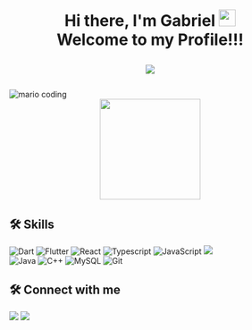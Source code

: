 <h1 align="center">
  Hi there, I'm Gabriel
  <img 
    src="https://raw.githubusercontent.com/iampavangandhi/iampavangandhi/master/gifs/Hi.gif"
    width="30px">
  <br />
  Welcome to my Profile!!!
  
  [![](https://visitcount.itsvg.in/api?id=gabrieuu&label=Profile%20Views&color=1&icon=5&pretty=true)](https://visitcount.itsvg.in)
  
</h1>
<div>
  <img
    src="https://i.imgur.com/1ZvVkDc.gif" 
    alt="mario coding"
    />
</div>

<div align="center">
  <img height="180em" src="https://github-readme-stats.vercel.app/api/top-langs/?username=gabrieuu&layout=compact&langs_count=6&theme=tokyonight"/>
</div>

## 🛠  Skills
<!-- fonte dos icones: https://github.com/tandpfun/skill-icons#readme -->
![Dart](https://img.shields.io/badge/dart-%2300599C.svg?style=for-the-badge&logo=dart&logoColor=white) 
![Flutter](https://img.shields.io/badge/flutter-%2320232a.svg?style=for-the-badge&logo=flutter&logoColor=%2361DAFB) 
![React](https://img.shields.io/badge/react-%2320232a.svg?style=for-the-badge&logo=react&logoColor=%2361DAFB) 
![Typescript](https://img.shields.io/badge/typescript-%2300599C.svg?style=for-the-badge&logo=typescript&logoColor=white) 
![JavaScript](https://img.shields.io/badge/javascript-%23323330.svg?style=for-the-badge&logo=javascript&logoColor=%23F7DF1E) 
<img src="https://img.shields.io/badge/Bootstrap-563D7C?style=for-the-badge&logo=bootstrap&logoColor=white"/>  
![Java](https://img.shields.io/badge/java-%23ED8B00.svg?style=for-the-badge&logo=java&logoColor=white) 
![C++](https://img.shields.io/badge/C++-%2300599C.svg?style=for-the-badge&logo=cplusplus&logoColor=white) 
![MySQL](https://img.shields.io/badge/mysql-%2320232a.svg?style=for-the-badge&logo=mysql&logoColor=%2361DAFB) 
![Git](https://img.shields.io/badge/Git-E34F26?style=for-the-badge&logo=git&logoColor=white) 

## 🛠  Connect with me
<div> 
  <a href = "mailto: gabriel.personal.dev@gmail.com"><img src="https://img.shields.io/badge/-Gmail-%23333?style=for-the-badge&logo=gmail&logoColor=white" target="_blank"></a>
  <a href="https://www.linkedin.com/in/gabriel-barbosa-44149b207/" target="_blank"><img src="https://img.shields.io/badge/-LinkedIn-%230077B5?style=for-the-badge&logo=linkedin&logoColor=white" target="_blank"></a> 
</div>

